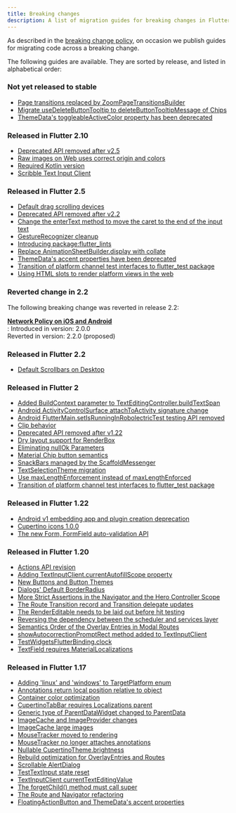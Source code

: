 ```yaml
---
title: Breaking changes
description: A list of migration guides for breaking changes in Flutter.
---
```


As described in the [breaking change policy][],
on occasion we publish guides
for migrating code across a breaking change.

The following guides are available. They are sorted by
release, and listed in alphabetical order:

### Not yet released to stable

* [Page transitions replaced by ZoomPageTransitionsBuilder][]
* [Migrate useDeleteButtonTooltip to deleteButtonTooltipMessage of Chips][]
* [ThemeData's toggleableActiveColor property has been deprecated][]

[Page transitions replaced by ZoomPageTransitionsBuilder]: {{site.url}}/release/breaking-changes/page-transition-replaced-by-ZoomPageTransitionBuilder
[Migrate useDeleteButtonTooltip to deleteButtonTooltipMessage of Chips]: {{site.url}}/release/breaking-changes/chip-usedeletebuttontooltip-migration
[ThemeData's toggleableActiveColor property has been deprecated]: {{site.url}}/release/breaking-changes/toggleable-active-color

### Released in Flutter 2.10

* [Deprecated API removed after v2.5][]
* [Raw images on Web uses correct origin and colors][]
* [Required Kotlin version][]
* [Scribble Text Input Client][]

[Deprecated API removed after v2.5]: {{site.url}}/release/breaking-changes/2-5-deprecations
[Raw images on Web uses correct origin and colors]: {{site.url}}/release/breaking-changes/raw-images-on-web-uses-correct-origin-and-colors
[Required Kotlin version]: {{site.url}}/release/breaking-changes/kotlin-version
[Scribble Text Input Client]: {{site.url}}/release/breaking-changes/scribble-text-input-client

### Released in Flutter 2.5

* [Default drag scrolling devices][]
* [Deprecated API removed after v2.2][]
* [Change the enterText method to move the caret to the end of the input text][]
* [GestureRecognizer cleanup][]
* [Introducing package:flutter_lints][]
* [Replace AnimationSheetBuilder.display with collate][]
* [ThemeData's accent properties have been deprecated][]
* [Transition of platform channel test interfaces to flutter_test package][]
* [Using HTML slots to render platform views in the web][]

[Change the enterText method to move the caret to the end of the input text]: {{site.url}}/release/breaking-changes/enterText-trailing-caret
[Default drag scrolling devices]: {{site.url}}/release/breaking-changes/default-scroll-behavior-drag
[Deprecated API removed after v2.2]: {{site.url}}/release/breaking-changes/2-2-deprecations
[GestureRecognizer cleanup]: {{site.url}}/release/breaking-changes/gesture-recognizer-add-allowed-pointer
[Introducing package:flutter_lints]: {{site.url}}/release/breaking-changes/flutter-lints-package
[Replace AnimationSheetBuilder.display with collate]: {{site.url}}/release/breaking-changes/animation-sheet-builder-display
[ThemeData's accent properties have been deprecated]: {{site.url}}/release/breaking-changes/theme-data-accent-properties
[Transition of platform channel test interfaces to flutter_test package]: {{site.url}}/release/breaking-changes/mock-platform-channels
[Using HTML slots to render platform views in the web]: {{site.url}}/release/breaking-changes/platform-views-using-html-slots-web

### Reverted change in 2.2

The following breaking change was reverted in release 2.2:

<b>[Network Policy on iOS and Android][]</b><br>
:  Introduced in version: 2.0.0<br>
   Reverted in version:   2.2.0 (proposed)

[Network Policy on iOS and Android]: {{site.url}}/release/breaking-changes/network-policy-ios-android

### Released in Flutter 2.2

* [Default Scrollbars on Desktop][]

[Default Scrollbars on Desktop]: {{site.url}}/release/breaking-changes/default-desktop-scrollbars

### Released in Flutter 2

* [Added BuildContext parameter to TextEditingController.buildTextSpan][]
* [Android ActivityControlSurface attachToActivity signature change][]
* [Android FlutterMain.setIsRunningInRobolectricTest testing API removed][]
* [Clip behavior][]
* [Deprecated API removed after v1.22][]
* [Dry layout support for RenderBox][]
* [Eliminating nullOk Parameters][]
* [Material Chip button semantics][]
* [SnackBars managed by the ScaffoldMessenger][]
* [TextSelectionTheme migration][]
* [Use maxLengthEnforcement instead of maxLengthEnforced][]
* [Transition of platform channel test interfaces to flutter_test package][]

[Added BuildContext parameter to TextEditingController.buildTextSpan]: {{site.url}}/release/breaking-changes/buildtextspan-buildcontext
[Android ActivityControlSurface attachToActivity signature change]: {{site.url}}/release/breaking-changes/android-activity-control-surface-attach
[Android FlutterMain.setIsRunningInRobolectricTest testing API removed]: {{site.url}}/release/breaking-changes/android-setIsRunningInRobolectricTest-removed
[Clip behavior]: {{site.url}}/release/breaking-changes/clip-behavior
[Deprecated API removed after v1.22]: {{site.url}}/release/breaking-changes/1-22-deprecations
[Dry layout support for RenderBox]: {{site.url}}/release/breaking-changes/renderbox-dry-layout
[Eliminating nullOk Parameters]: {{site.url}}/release/breaking-changes/eliminating-nullok-parameters
[Material Chip button semantics]: {{site.url}}/release/breaking-changes/material-chip-button-semantics
[SnackBars managed by the ScaffoldMessenger]: {{site.url}}/release/breaking-changes/scaffold-messenger
[TextSelectionTheme migration]: {{site.url}}/release/breaking-changes/text-selection-theme
[Use maxLengthEnforcement instead of maxLengthEnforced]: {{site.url}}/release/breaking-changes/use-maxLengthEnforcement-instead-of-maxLengthEnforced
[Transition of platform channel test interfaces to flutter_test package]: {{site.url}}/release/breaking-changes/mock-platform-channels

### Released in Flutter 1.22

* [Android v1 embedding app and plugin creation deprecation][]
* [Cupertino icons 1.0.0][]
* [The new Form, FormField auto-validation API][]


[Android v1 embedding app and plugin creation deprecation]: {{site.url}}/release/breaking-changes/android-v1-embedding-create-deprecation
[Cupertino icons 1.0.0]: {{site.url}}/release/breaking-changes/cupertino-icons-1.0.0
[The new Form, FormField auto-validation API]: {{site.url}}/release/breaking-changes/form-field-autovalidation-api

### Released in Flutter 1.20

* [Actions API revision][]
* [Adding TextInputClient.currentAutofillScope property][]
* [New Buttons and Button Themes][]
* [Dialogs' Default BorderRadius][]
* [More Strict Assertions in the Navigator and the Hero Controller Scope][]
* [The Route Transition record and Transition delegate updates][]
* [The RenderEditable needs to be laid out before hit testing][]
* [Reversing the dependency between the scheduler and services layer][]
* [Semantics Order of the Overlay Entries in Modal Routes][]
* [showAutocorrectionPromptRect method added to TextInputClient][]
* [TestWidgetsFlutterBinding.clock][]
* [TextField requires MaterialLocalizations][]

[Actions API revision]: {{site.url}}/release/breaking-changes/actions-api-revision
[Adding TextInputClient.currentAutofillScope property]: {{site.url}}/release/breaking-changes/add-currentAutofillScope-to-TextInputClient
[New Buttons and Button Themes]: {{site.url}}/release/breaking-changes/buttons
[Dialogs' Default BorderRadius]: {{site.url}}/release/breaking-changes/dialog-border-radius
[More Strict Assertions in the Navigator and the Hero Controller Scope]: {{site.url}}/release/breaking-changes/hero-controller-scope
[Reversing the dependency between the scheduler and services layer]: {{site.url}}/release/breaking-changes/services-scheduler-dependency-reversed
[The RenderEditable needs to be laid out before hit testing]: {{site.url}}/release/breaking-changes/rendereditable-layout-before-hit-test
[Semantics Order of the Overlay Entries in Modal Routes]: {{site.url}}/release/breaking-changes/modal-router-semantics-order
[showAutocorrectionPromptRect method added to TextInputClient]: {{site.url}}/release/breaking-changes/add-showAutocorrectionPromptRect
[TestWidgetsFlutterBinding.clock]: {{site.url}}/release/breaking-changes/test-widgets-flutter-binding-clock
[TextField requires MaterialLocalizations]: {{site.url}}/release/breaking-changes/text-field-material-localizations
[The Route Transition record and Transition delegate updates]: {{site.url}}/release/breaking-changes/route-transition-record-and-transition-delegate

### Released in Flutter 1.17

* [Adding 'linux' and 'windows' to TargetPlatform enum][]
* [Annotations return local position relative to object][]
* [Container color optimization][]
* [CupertinoTabBar requires Localizations parent][]
* [Generic type of ParentDataWidget changed to ParentData][]
* [ImageCache and ImageProvider changes][]
* [ImageCache large images][]
* [MouseTracker moved to rendering][]
* [MouseTracker no longer attaches annotations][]
* [Nullable CupertinoTheme.brightness][]
* [Rebuild optimization for OverlayEntries and Routes][]
* [Scrollable AlertDialog][]
* [TestTextInput state reset][]
* [TextInputClient currentTextEditingValue][]
* [The forgetChild() method must call super][]
* [The Route and Navigator refactoring][]
* [FloatingActionButton and ThemeData's accent properties][]

[Adding 'linux' and 'windows' to TargetPlatform enum]: {{site.url}}/release/breaking-changes/target-platform-linux-windows
[Annotations return local position relative to object]: {{site.url}}/release/breaking-changes/annotations-return-local-position-relative-to-object
[breaking change policy]: {{site.url}}/resources/compatibility
[Container color optimization]: {{site.url}}/release/breaking-changes/container-color
[CupertinoTabBar requires Localizations parent]: {{site.url}}/release/breaking-changes/cupertino-tab-bar-localizations
[Generic type of ParentDataWidget changed to ParentData]: {{site.url}}/release/breaking-changes/parent-data-widget-generic-type
[ImageCache and ImageProvider changes]: {{site.url}}/release/breaking-changes/image-cache-and-provider
[ImageCache large images]: {{site.url}}/release/breaking-changes/imagecache-large-images
[MouseTracker moved to rendering]: {{site.url}}/release/breaking-changes/mouse-tracker-moved-to-rendering
[MouseTracker no longer attaches annotations]: {{site.url}}/release/breaking-changes/mouse-tracker-no-longer-attaches-annotations
[Nullable CupertinoTheme.brightness]: {{site.url}}/release/breaking-changes/nullable-cupertinothemedata-brightness
[Rebuild optimization for OverlayEntries and Routes]: {{site.url}}/release/breaking-changes/overlay-entry-rebuilds
[Replace AnimationSheetBuilder.display with collate]: {{site.url}}/release/breaking-changes/animation-sheet-builder-display
[Scrollable AlertDialog]: {{site.url}}/release/breaking-changes/scrollable-alert-dialog
[TestTextInput state reset]: {{site.url}}/release/breaking-changes/test-text-input
[TextInputClient currentTextEditingValue]: {{site.url}}/release/breaking-changes/text-input-client-current-value
[The forgetChild() method must call super]: {{site.url}}/release/breaking-changes/forgetchild-call-super
[The Route and Navigator refactoring]: {{site.url}}/release/breaking-changes/route-navigator-refactoring
[FloatingActionButton and ThemeData's accent properties]: {{site.url}}/release/breaking-changes/fab-theme-data-accent-properties
